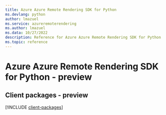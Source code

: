```yaml
---
title: Azure Azure Remote Rendering SDK for Python
ms.devlang: python
author: lmazuel
ms.service: azureremoterendering
ms.author: lmazuel
ms.data: 10/27/2022
description: Reference for Azure Azure Remote Rendering SDK for Python
ms.topic: reference
---
```

# Azure Azure Remote Rendering SDK for Python - preview

## Client packages - preview
[!INCLUDE [client-packages](azure-remote-rendering-client-index.md)]
